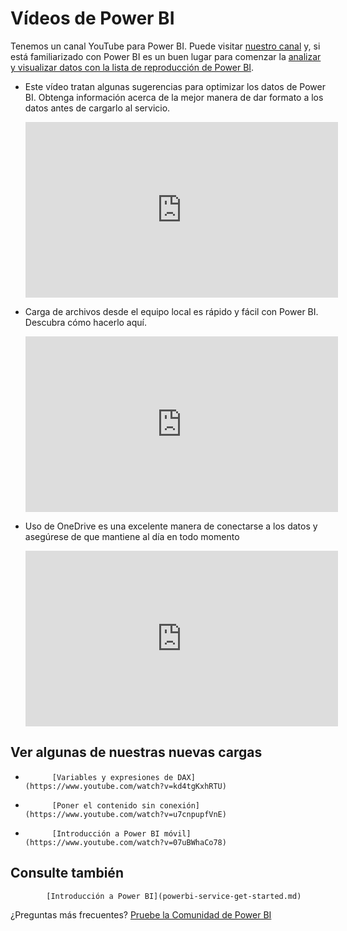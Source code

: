 <properties
   pageTitle="Vídeos de Power BI"
   description="Vídeos de Power BI y vínculo al canal YouTube."
   services="powerbi"
   documentationCenter=""
   authors="mihart"
   manager="mblythe"
   backup=""
   editor=""
   tags=""
   qualityFocus="no"
   qualityDate=""/>

<tags
   ms.service="powerbi"
   ms.devlang="NA"
   ms.topic="article"
   ms.tgt_pltfrm="NA"
   ms.workload="powerbi"
   ms.date="10/14/2016"
   ms.author="mihart"/>
# <a name="power-bi-videos"></a>Vídeos de Power BI

Tenemos un canal YouTube para Power BI. Puede visitar [nuestro canal](https://www.youtube.com/user/mspowerbi/videos) y, si está familiarizado con Power BI es un buen lugar para comenzar la [analizar y visualizar datos con la lista de reproducción de Power BI](https://www.youtube.com/playlist?list=PL1N57mwBHtN0JFoKSR0n-tBkUJHeMP2cP).

-   Este vídeo tratan algunas sugerencias para optimizar los datos de Power BI. Obtenga información acerca de la mejor manera de dar formato a los datos antes de cargarlo al servicio.

    <iframe width="500" height="281" src="https://www.youtube.com/embed/l2wy4XgQIu0" frameborder="0" allowfullscreen></iframe>

-   Carga de archivos desde el equipo local es rápido y fácil con Power BI. Descubra cómo hacerlo aquí.

    <iframe width="500" height="281" src="https://www.youtube.com/embed/ETj-z3NyY_o" frameborder="0" allowfullscreen></iframe>

-   Uso de OneDrive es una excelente manera de conectarse a los datos y asegúrese de que mantiene al día en todo momento

    <iframe width="500" height="281" src="https://www.youtube.com/embed/6cOjiV_klrs" frameborder="0" allowfullscreen></iframe>

## <a name="watch-some-of-our-new-uploads"></a>Ver algunas de nuestras nuevas cargas

-  
            [Variables y expresiones de DAX](https://www.youtube.com/watch?v=kd4tgKxhRTU)

-  
            [Poner el contenido sin conexión](https://www.youtube.com/watch?v=u7cnpupfVnE)

-  
            [Introducción a Power BI móvil](https://www.youtube.com/watch?v=07uBWhaCo78)



## <a name="see-also"></a>Consulte también


            [Introducción a Power BI](powerbi-service-get-started.md)

¿Preguntas más frecuentes? 
            [Pruebe la Comunidad de Power BI](http://community.powerbi.com/)
